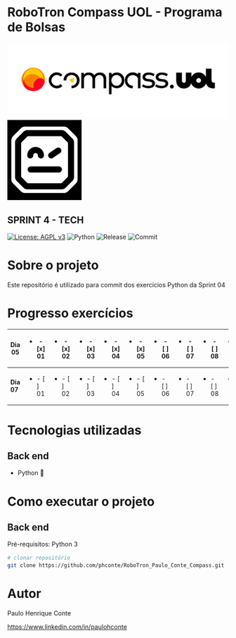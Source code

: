# RoboTron Compass UOL - Programa de Bolsas
![Compasso](https://github.com/phconte/RoboTron_Paulo_Conte_Compass/blob/main/Imagens/compasso.png)
![Robotron](https://github.com/phconte/RoboTron_Paulo_Conte_Compass/blob/main/Imagens/robotron.png)

## SPRINT 4 - TECH
[![License: AGPL v3](https://img.shields.io/badge/License-AGPL_v3-blue.svg)](https://github.com/phconte/RoboTron_Paulo_Conte_Compass/blob/main/LICENCE) 
![Python](https://img.shields.io/pypi/pyversions/p)
![Release](https://img.shields.io/github/v/release/phconte/RoboTron_Paulo_Conte_Compass?include_prereleases)
![Commit](https://img.shields.io/github/last-commit/phconte/RoboTron_Paulo_Conte_Compass)



# Sobre o projeto
Este repositório é utilizado para commit dos exercícios Python da Sprint 04

# Progresso exercícios

| **Dia 05** 	| <ul><li>- [x] 01</li> 	| <ul><li>- [x] 02</li> 	| <ul><li>- [x] 03</li> 	| <ul><li>- [x] 04</li> 	| <ul><li>- [x] 05</li> 	| <ul><li>- [ ] 06</li> 	| <ul><li>- [ ] 07</li> 	| <ul><li>- [ ] 08</li> 	| <ul><li>- [ ] 09</li> 	| <ul><li>- [ ] 10</li> 	| <ul><li>- [ ] 11</li> 	| <ul><li>- [ ] 12</li> 	|  	|  	|  	|
|---	|---	|---	|---	|---	|---	|---	|---	|---	|---	|---	|---	|---	|---	|---	|---	|
| **Dia 07** 	| <ul><li>- [ ] 01</li> 	| <ul><li>- [ ] 02</li> 	| <ul><li>- [ ] 03</li> 	| <ul><li>- [ ] 04</li> 	| <ul><li>- [ ] 05</li> 	| <ul><li>- [ ] 06</li> 	| <ul><li>- [ ] 07</li> 	| <ul><li>- [ ] 08</li> 	| <ul><li>- [ ] 09</li> 	| <ul><li>- [ ] 10</li> 	| <ul><li>- [ ] 11</li> 	| <ul><li>- [ ] 12</li> 	| <ul><li>- [ ] 13</li> 	| <ul><li>- [ ] 14</li> 	| <ul><li>- [ ] 15</li> 	|
  
# Tecnologias utilizadas
## Back end
- Python 🐍

# Como executar o projeto
## Back end
Pré-requisitos: Python 3

```bash
# clonar repositório
git clone https://github.com/phconte/RoboTron_Paulo_Conte_Compass.git

```

# Autor

Paulo Henrique Conte

https://www.linkedin.com/in/paulohconte